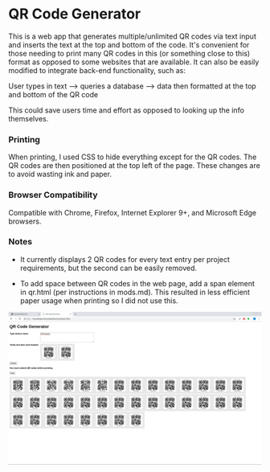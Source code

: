 # QR Code Generator
This is a web app that generates multiple/unlimited QR codes via text input and
inserts the text at the top and bottom of the code.  It's convenient for those 
needing to print many QR codes in this (or something close to this) format 
as opposed to some websites that are available.  It can also be easily modified
to integrate back-end functionality, such as:

User types in text --> queries a database --> data then formatted at the top 
and bottom of the QR code 

This could save users time and effort as opposed to looking up the info
themselves.

### Printing
When printing, I used CSS to hide everything except for the QR codes.  The QR 
codes are then positioned at the top left of the page.  These changes are to avoid 
wasting ink and paper. 

### Browser Compatibility
Compatible with Chrome, Firefox, Internet Explorer 9+, and Microsoft Edge browsers.

### Notes
* It currently displays 2 QR codes for every text entry per project 
requirements, but the second can be easily removed.

* To add space between QR codes in the web page, add a span element in 
qr.html (per instructions in mods.md). This resulted in less efficient
paper usage when printing so I did not use this.

![alt text](https://github.com/kjacks89/QRcodes/blob/master/example.png "Chrome example")
